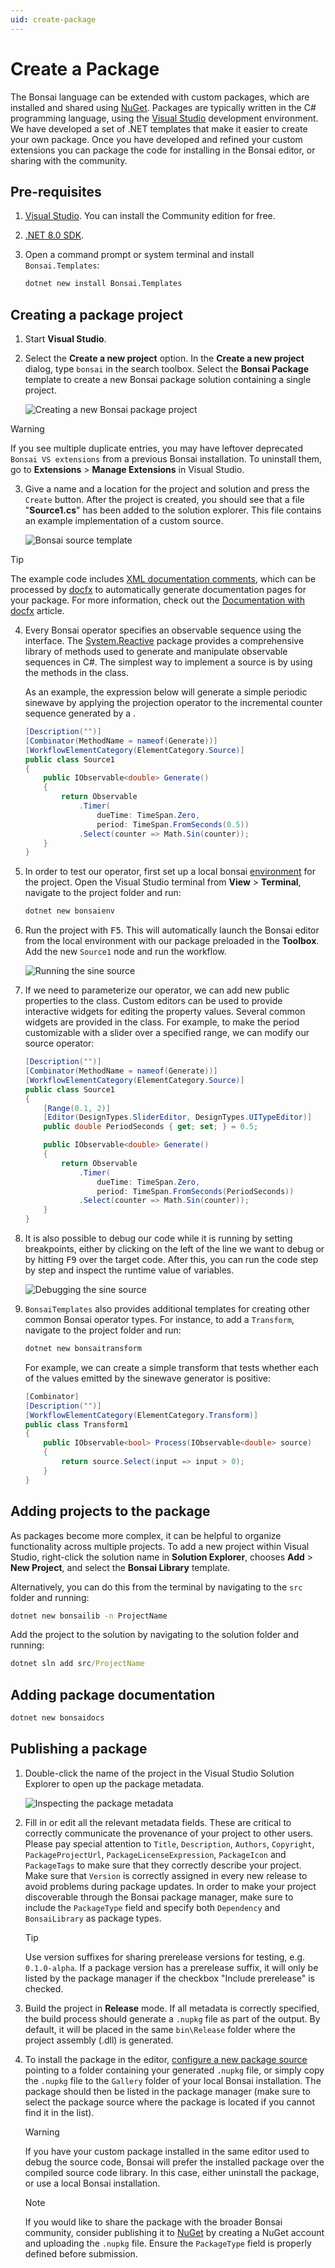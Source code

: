 ```yaml
---
uid: create-package
---
```


# Create a Package

The Bonsai language can be extended with custom packages, which are installed and shared using [NuGet](https://learn.microsoft.com/en-us/nuget/what-is-nuget). Packages are typically written in the C# programming language, using the [Visual Studio](https://www.visualstudio.com/) development environment. We have developed a set of .NET templates that make it easier to create your own package. Once you have developed and refined your custom extensions you can package the code for installing in the Bonsai editor, or sharing with the community.

## Pre-requisites

1. [Visual Studio](https://www.visualstudio.com/). You can install the Community edition for free.
2. [.NET 8.0 SDK](https://dotnet.microsoft.com/en-us/download).
3. Open a command prompt or system terminal and install `Bonsai.Templates`:

    ```cmd
    dotnet new install Bonsai.Templates
    ```

## Creating a package project

1. Start **Visual Studio**.

2. Select the **Create a new project** option. In the **Create a new project** dialog, type `bonsai` in the search toolbox. Select the **Bonsai Package** template to create a new Bonsai package solution containing a single project.

    ![Creating a new Bonsai package project](~/images/extensions-packageproject.png)

> [!WARNING]
> If you see multiple duplicate entries, you may have leftover deprecated `Bonsai VS extensions` from a previous Bonsai installation. To uninstall them, go to **Extensions** > **Manage Extensions** in Visual Studio.

3. Give a name and a location for the project and solution and press the `Create` button. After the project is created, you should see that a file "**Source1.cs**" has been added to the solution explorer. This file contains an example implementation of a custom source.

    ![Bonsai source template](~/images/extensions-sourcetemplate.png)

> [!TIP]
> The example code includes [XML documentation comments](https://learn.microsoft.com/en-us/dotnet/csharp/language-reference/xmldoc/recommended-tags), which can be processed by [docfx](https://dotnet.github.io/docfx/index.html) to automatically generate documentation pages for your package.
> For more information, check out the [Documentation with docfx](./documentation-docfx.md) article.

4. Every Bonsai operator specifies an observable sequence using the <xref href="System.IObservable`1"/> interface. The [System.Reactive](http://reactivex.io/) package provides a comprehensive library of methods used to generate and manipulate observable sequences in C#. The simplest way to implement a source is by using the methods in the <xref href="System.Reactive.Linq.Observable"/> class.

    As an example, the expression below will generate a simple periodic sinewave by applying the projection operator <xref href="System.Reactive.Linq.Observable.Select*"/> to the incremental counter sequence generated by a <xref href="System.Reactive.Linq.Observable.Timer*"/>.

    ```c#
    [Description("")]
    [Combinator(MethodName = nameof(Generate))]
    [WorkflowElementCategory(ElementCategory.Source)]
    public class Source1
    {
        public IObservable<double> Generate()
        {
            return Observable
                .Timer(
                    dueTime: TimeSpan.Zero,
                    period: TimeSpan.FromSeconds(0.5))
                .Select(counter => Math.Sin(counter));
        }
    }
    ```

5. In order to test our operator, first set up a local bonsai [environment](./environments.md) for the project. Open the Visual Studio terminal from **View** > **Terminal**, navigate to the project folder and run:

    ```cmd
    dotnet new bonsaienv
    ```

6. Run the project with <kbd>F5</kbd>. This will automatically launch the Bonsai editor from the local environment with our package preloaded in the **Toolbox**. Add the new `Source1` node and run the workflow.

    ![Running the sine source](~/images/extensions-running.png)

7. If we need to parameterize our operator, we can add new public properties to the class. Custom editors can be used to provide interactive widgets for editing the property values. Several common widgets are provided in the <xref href="Bonsai.DesignTypes"/> class. For example, to make the period customizable with a slider over a specified range, we can modify our source operator:

    ```c#
    [Description("")]
    [Combinator(MethodName = nameof(Generate))]
    [WorkflowElementCategory(ElementCategory.Source)]
    public class Source1
    {
        [Range(0.1, 2)]
        [Editor(DesignTypes.SliderEditor, DesignTypes.UITypeEditor)]
        public double PeriodSeconds { get; set; } = 0.5;

        public IObservable<double> Generate()
        {
            return Observable
                .Timer(
                    dueTime: TimeSpan.Zero,
                    period: TimeSpan.FromSeconds(PeriodSeconds))
                .Select(counter => Math.Sin(counter));
        }
    }
    ```

8. It is also possible to debug our code while it is running by setting breakpoints, either by clicking on the left of the line we want to debug or by hitting <kbd>F9</kbd> over the target code. After this, you can run the code step by step and inspect the runtime value of variables.

    ![Debugging the sine source](~/images/extensions-debugging.png)

9. `BonsaiTemplates` also provides additional templates for creating other common Bonsai operator types. For instance, to add a `Transform`, navigate to the project folder and run:

    ```cmd
    dotnet new bonsaitransform
    ```

    For example, we can create a simple transform that tests whether each of the values emitted by the sinewave generator is positive:

    ```c#
    [Combinator]
    [Description("")]
    [WorkflowElementCategory(ElementCategory.Transform)]
    public class Transform1
    {
        public IObservable<bool> Process(IObservable<double> source)
        {
            return source.Select(input => input > 0);
        }
    }
    ```

## Adding projects to the package

As packages become more complex, it can be helpful to organize functionality across multiple projects. To add a new project within Visual Studio, right-click the solution name in **Solution Explorer**, chooses **Add** > **New Project**, and select the **Bonsai Library** template.

Alternatively, you can do this from the terminal by navigating to the `src` folder and running:

```cmd
dotnet new bonsailib -n ProjectName
```

Add the project to the solution by navigating to the solution folder and running:

```cmd
dotnet sln add src/ProjectName
```

## Adding package documentation

```cmd
dotnet new bonsaidocs
```

## Publishing a package

1. Double-click the name of the project in the Visual Studio Solution Explorer to open up the package metadata.

    ![Inspecting the package metadata](~/images/extensions-packagemetadata.png)

2. Fill in or edit all the relevant metadata fields. These are critical to correctly communicate the provenance of your project to other users. Please pay special attention to `Title`, `Description`, `Authors`, `Copyright`, `PackageProjectUrl`, `PackageLicenseExpression`, `PackageIcon` and `PackageTags` to make sure that they correctly describe your project. Make sure that `Version` is correctly assigned in every new release to avoid problems during package updates. In order to make your project discoverable through the Bonsai package manager, make sure to include the `PackageType` field and specify both `Dependency` and `BonsaiLibrary` as package types.

    > [!Tip]
    > Use version suffixes for sharing prerelease versions for testing, e.g. `0.1.0-alpha`. If a package version has a prerelease suffix, it will only be listed by the package manager if the checkbox "Include prerelease" is checked.

3. Build the project in **Release** mode. If all metadata is correctly specified, the build process should generate a `.nupkg` file as part of the output. By default, it will be placed in the same `bin\Release` folder where the project assembly (.dll) is generated.

4. To install the package in the editor, [configure a new package source](./packages.md#configure-package-sources) pointing to a folder containing your generated `.nupkg` file, or simply copy the `.nupkg` file to the `Gallery` folder of your local Bonsai installation. The package should then be listed in the package manager (make sure to select the package source where the package is located if you cannot find it in the list).

    > [!Warning]
    > If you have your custom package installed in the same editor used to debug the source code, Bonsai will prefer the installed package over the compiled source code library. In this case, either uninstall the package, or use a local Bonsai installation.

    > [!Note]
    > If you would like to share the package with the broader Bonsai community, consider publishing it to [NuGet](https://www.nuget.org/packages/manage/upload) by creating a NuGet account and uploading the `.nupkg` file. Ensure the `PackageType` field is properly defined before submission.
